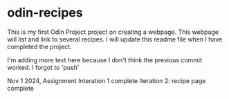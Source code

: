 # odin-recipes
This is my first Odin Project project on creating a webpage. This webpage will list and link to several recipes. I will update this readme file when I have completed the project.

I'm adding more text here because I don't think the previous commit worked. I forgot to 'push'

Nov 1 2024, Assignment Interation 1 complete
Iteration 2: recipe page complete